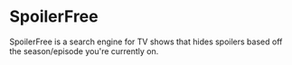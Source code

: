 # SpoilerFree
SpoilerFree is a search engine for TV shows that hides spoilers based off the season/episode you're currently on.
